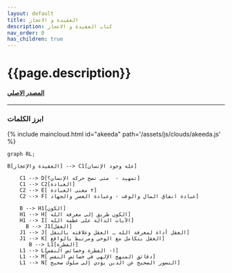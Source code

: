 ```yaml
---
layout: default
title: العقيدة و الاعجاز
description: كتاب العقيدة و الاعجاز
nav_order: 0
has_children: true
---
```


# {{page.description}}

#### [المصدر الاصلي ](https://www.nabulsi.com/category/Creed-Miraculousness620#)

---

### ابرز الكلمات

{% include maincloud.html id="akeeda" path='/assets/js/clouds/akeeda.js' %}

```mermaid
graph RL;

B[العقيدة والإعجاز] --> C1[علة وجود الإنسان]

    C1 --> D[تمهيد -  متى تصح حركة الإنسان؟]
    C1 --> C2[العبادة]
    C2 --> E[ ٢ معنى العبادة]
    C2 --> F[ عبادة انفاق المال والوقت - وعبادة العصر والجهاد]

    B --> H1[الكون]
    H1 --> H[ الكون طريق إلى معرفة الله]
    H1 --> I[ الآيات الدالة على عظمة الله]
      B --> J1[العقل]
    J1 --> J[ العقل أداة لمعرفة الله ـ العقل وعلاقته بالنقل]
    J1 --> K[ العقل يتكامل مع الوحي ومرتبط بالواقع]
       B --> L1[الفطرة]
    L1 --> L[ا- الفطرة وخصائص النفس]
    L1 --> M[ دقائق المنهج الإلهي في خصائص النفس]
    L1 --> N[ التصور الصحيح عن الدين يؤدي إلى سلوك صحيح]
```
